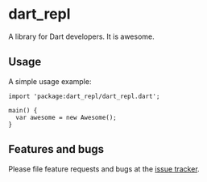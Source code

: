 # dart_repl

A library for Dart developers. It is awesome.

## Usage

A simple usage example:

    import 'package:dart_repl/dart_repl.dart';

    main() {
      var awesome = new Awesome();
    }

## Features and bugs

Please file feature requests and bugs at the [issue tracker][tracker].

[tracker]: http://example.com/issues/replaceme
